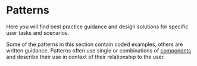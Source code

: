 # Patterns

Here you will find best practice guidance and design solutions for specific user tasks and scenarios.

Some of the patterns in this section contain coded examples, others are written guidance. Patterns often use single or combinations of [components](components) and describe their use in context of their relationship to the 
user.
